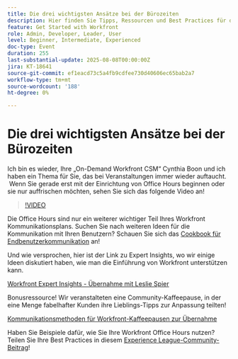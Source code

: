 ```yaml
---
title: Die drei wichtigsten Ansätze bei der Bürozeiten
description: Hier finden Sie Tipps, Ressourcen und Best Practices für die Ausführung effektiver Adobe Workfront Office Hours zur Förderung von Akzeptanz und Interaktion.
feature: Get Started with Workfront
role: Admin, Developer, Leader, User
level: Beginner, Intermediate, Experienced
doc-type: Event
duration: 255
last-substantial-update: 2025-08-08T00:00:00Z
jira: KT-18641
source-git-commit: ef1eacd73c5a4fb9cdfee730d40606ec65bab2a7
workflow-type: tm+mt
source-wordcount: '188'
ht-degree: 0%

---
```



# Die drei wichtigsten Ansätze bei der Bürozeiten

Ich bin es wieder, Ihre „On-Demand Workfront CSM“ Cynthia Boon und ich haben ein Thema für Sie, das bei Veranstaltungen immer wieder auftaucht.  Wenn Sie gerade erst mit der Einrichtung von Office Hours beginnen oder sie nur auffrischen möchten, sehen Sie sich das folgende Video an! 

>[!VIDEO](https://video.tv.adobe.com/v/3470151/?learn=on&enablevpops&captions=ger)

Die Office Hours sind nur ein weiterer wichtiger Teil Ihres Workfront Kommunikationsplans. Suchen Sie nach weiteren Ideen für die Kommunikation mit Ihren Benutzern? Schauen Sie sich das [Cookbook für Endbenutzerkommunikation](https://experienceleaguecommunities.adobe.com/t5/workfront-blogs/introducing-the-end-user-communications-cookbook/ba-p/607439?profile.language=de) an!

Und wie versprochen, hier ist der Link zu Expert Insights, wo wir einige Ideen diskutiert haben, wie man die Einführung von Workfront unterstützen kann. 

[Workfront Expert Insights - Übernahme mit Leslie Spier](https://experienceleaguecommunities.adobe.com/t5/workfront-discussions/video-august-2023-workfront-expert-insights-adoption-with-leslie/m-p/613314?profile.language=de#M2588)

Bonusressource! Wir veranstalteten eine Community-Kaffeepause, in der eine Menge fabelhafter Kunden ihre Lieblings-Tipps zur Anpassung teilten! 

[Kommunikationsmethoden für Workfront-Kaffeepausen zur Übernahme](https://experienceleaguecommunities.adobe.com/t5/workfront-events/workfront-coffee-break-10-26-8-30am-9-30am-pdt-communication/ev-p/621879?profile.language=de)

Haben Sie Beispiele dafür, wie Sie Ihre Workfront Office Hours nutzen? Teilen Sie Ihre Best Practices in diesem [Experience League-Community-Beitrag](https://experienceleaguecommunities.adobe.com/t5/workfront-discussions/video-top-3-approaches-to-office-hours/td-p/713391?profile.language=de)!


